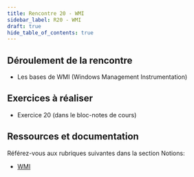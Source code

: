 ```yaml
---
title: Rencontre 20 - WMI
sidebar_label: R20 - WMI
draft: true
hide_table_of_contents: true
---
```


## Déroulement de la rencontre

- Les bases de WMI (Windows Management Instrumentation)


## Exercices à réaliser

- Exercice 20 (dans le bloc-notes de cours)
  

## Ressources et documentation

Référez-vous aux rubriques suivantes dans la section Notions:
- [WMI](/notions/windows/wmi)





